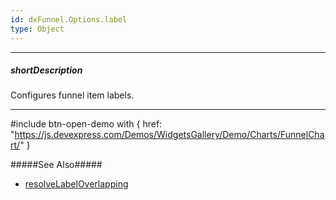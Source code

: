 ```yaml
---
id: dxFunnel.Options.label
type: Object
---
```

---
##### shortDescription
Configures funnel item labels.

---
#include btn-open-demo with {
    href: "https://js.devexpress.com/Demos/WidgetsGallery/Demo/Charts/FunnelChart/"
}

#####See Also#####
- [resolveLabelOverlapping](/api-reference/10%20UI%20Components/dxFunnel/1%20Configuration/resolveLabelOverlapping.md '/Documentation/ApiReference/UI_Components/dxFunnel/Configuration/#resolveLabelOverlapping')
